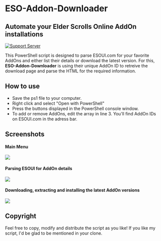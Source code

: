 # ESO-Addon-Downloader
## Automate your Elder Scrolls Online AddOn installations
[![Support Server](https://img.shields.io/discord/409050120894545920?color=%23ef5600&label=DISCORD&style=for-the-badge)](https://discord.gg/YP4eNUF)

This PowerShell script is designed to parse ESOUI.com for your favorite AddOns and either list their details or download the latest version. For this, **ESO-Addon-Downloader** is using their unique AddOn ID to retreive the download page and parse the HTML for the required information.

## How to use

- Save the ps1 file to your computer.
- Right click and select "Open with PowerShell"
- Press the buttons displayed in the PowerShell console window.
- To add or remove AddOns, edit the array in line 3. You'll find AddOn IDs on ESOUI.com in the adress bar.

## Screenshots
#### Main Menu
![](https://i.imgur.com/TKoebGf.png)
#### Parsing ESOUI for AddOn details
![](https://i.imgur.com/o4kFdKk.png)
#### Downloading, extracting and installing the latest AddOn versions
![](https://i.imgur.com/zYlLtm9.png)

## Copyright
Feel free to copy, modify and distribute the script as you like! If you like my script, I'd be glad to be mentioned in your clone.
